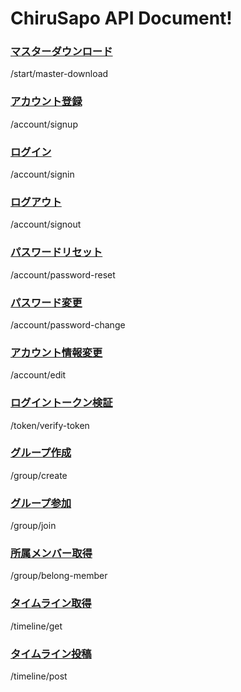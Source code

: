 # ChiruSapo API Document!

### [マスターダウンロード](/_api-document/start/master-download.md)
/start/master-download

### [アカウント登録](/_api-document/account/signup.md)
/account/signup

### [ログイン](/_api-document/account/signin.md)
/account/signin

### [ログアウト](/_api-document/account/signout.md)
/account/signout

### [パスワードリセット](/_api-document/account/password-reset.md)
/account/password-reset

### [パスワード変更](/_api-document/account/password-change.md)
/account/password-change

### [アカウント情報変更](/_api-document/account/edit.md)
/account/edit

### [ログイントークン検証](/_api-document/token/verify-token.md)
/token/verify-token

### [グループ作成](/_api-document/group/create.md)
/group/create

### [グループ参加](/_api-document/group/join.md)
/group/join

### [所属メンバー取得](/_api-document/group/belong-member.md)
/group/belong-member

### [タイムライン取得](/_api-document/timeline/get.md)
/timeline/get

### [タイムライン投稿](/_api-document/timeline/post.md)
/timeline/post